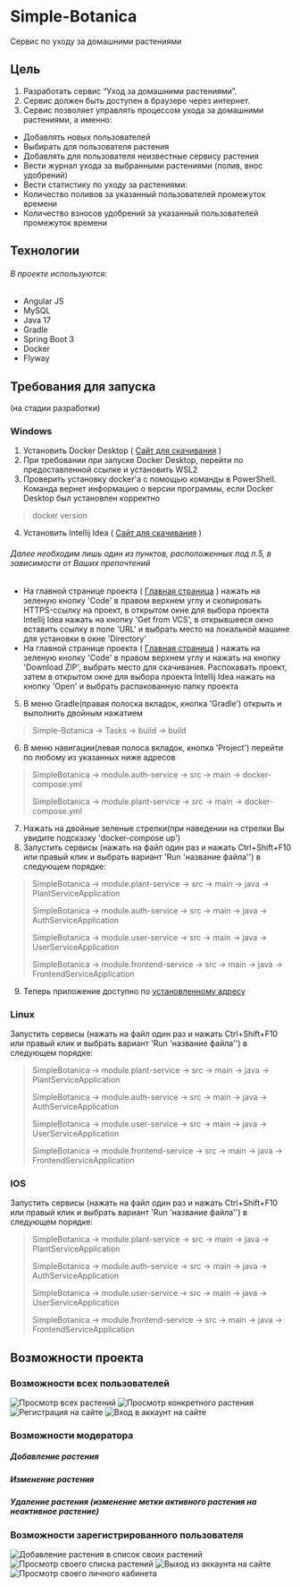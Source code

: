 # Simple-Botanica
Сервис по уходу за домашними растениями
## Цель
1) Разработать сервис “Уход за домашними растениями”.
2) Сервис должен быть доступен в браузере через интернет.
3) Сервис позволяет управлять процессом ухода за домашними растениями, а именно:
* Добавлять новых пользователей
* Выбирать для пользователя растения
* Добавлять для пользователя неизвестные сервису растения
* Вести журнал ухода за выбранными растениями (полив, внос удобрений)
* Вести статистику по уходу за растениями:
* Количество поливов за указанный пользователей промежуток времени
* Количество взносов удобрений за указанный пользователей промежуток времени
## Технологии
###### В проекте используются:
* Angular JS
* MySQL
* Java 17
* Gradle
* Spring Boot 3
* Docker
* Flyway
## Требования для запуска
(на стадии разработки)
### Windows
1) Установить Docker Desktop ( [Сайт для скачивания](https://www.docker.com/products/docker-desktop/) )
2) При требовании при запуске Docker Desktop, перейти по предоставленной ссылке и установить WSL2
3) Проверить установку docker'а с помощью команды в PowerShell. Команда вернет информацию о версии программы, если Docker Desktop был установлен корректно
> docker version
4) Установить Intellij Idea ( [Сайт для скачивания](https://www.jetbrains.com/ru-ru/idea/download/#section=windows) )
###### Далее необходим лишь один из пунктов, расположенных под п.5, в зависимости от Ваших препочтений
* На главной странице проекта ( [Главная страница](https://github.com/AlexeySenkin/Simple-Botanica) ) нажать на зеленую кнопку 'Code' в правом верхнем углу и скопировать HTTPS-ссылку на проект, в открытом окне для выбора проекта Intellij Idea нажать на кнопку 'Get from VCS', в открывшееся окно вставить ссылку в поле 'URL' и выбрать место на локальной машине для установки в окне 'Directory'
* На главной странице проекта ( [Главная страница](https://github.com/AlexeySenkin/Simple-Botanica) ) нажать на зеленую кнопку 'Code' в правом верхнем углу и нажать на кнопку 'Download ZIP', выбрать место для скачивания. Распокавать проект, затем в открытом окне для выбора проекта Intellij Idea нажать на кнопку 'Open' и выбрать распакованную папку проекта 
5) В меню Gradle(правая полоска вкладок, кнопка 'Gradle') открыть и выполнить двойным нажатием
> Simple-Botanica -> Tasks -> build -> build
6) В меню навигации(левая полоса вкладок, кнопка 'Project') перейти по любому из указанных ниже адресов
> SimpleBotanica -> module.auth-service -> src -> main -> docker-compose.yml
>
> SimpleBotanica -> module.plant-service -> src -> main -> docker-compose.yml
7) Нажать на двойные зеленые стрелки(при наведении на стрелки Вы увидите подсказку 'docker-compose up')
8) Запустить сервисы (нажать на файл один раз и нажать Ctrl+Shift+F10 или правый клик и выбрать вариант 'Run 'название файла'') в следующем порядке:
> SimpleBotanica -> module.plant-service -> src -> main -> java -> PlantServiceApplication
>
> SimpleBotanica -> module.auth-service -> src -> main -> java -> AuthServiceApplication
>
> SimpleBotanica -> module.user-service -> src -> main -> java -> UserServiceApplication
>
> SimpleBotanica -> module.frontend-service -> src -> main -> java -> FrontendServiceApplication
9) Теперь приложение доступно по [установленному адресу](http://localhost:3010/simplebotanica.ru/index.html#!/)
### Linux
Запустить сервисы (нажать на файл один раз и нажать Ctrl+Shift+F10 или правый клик и выбрать вариант 'Run 'название файла'') в следующем порядке:
> SimpleBotanica -> module.plant-service -> src -> main -> java -> PlantServiceApplication
>
> SimpleBotanica -> module.auth-service -> src -> main -> java -> AuthServiceApplication
>
> SimpleBotanica -> module.user-service -> src -> main -> java -> UserServiceApplication
>
> SimpleBotanica -> module.frontend-service -> src -> main -> java -> FrontendServiceApplication
### IOS
Запустить сервисы (нажать на файл один раз и нажать Ctrl+Shift+F10 или правый клик и выбрать вариант 'Run 'название файла'') в следующем порядке:
> SimpleBotanica -> module.plant-service -> src -> main -> java -> PlantServiceApplication
>
> SimpleBotanica -> module.auth-service -> src -> main -> java -> AuthServiceApplication
>
> SimpleBotanica -> module.user-service -> src -> main -> java -> UserServiceApplication
>
> SimpleBotanica -> module.frontend-service -> src -> main -> java -> FrontendServiceApplication
## Возможности проекта
### Возможности всех пользователей
![Просмотр всех растений](/ExampleMedia/SimpleBotanicaPlantsViewSample.gif)
![Просмотр конкретного растения](/ExampleMedia/SimpleBotanicaPlantViewSample.gif)
![Регистрация на сайте](/ExampleMedia/SimpleBotanicaRegistrationSample.gif)
![Вход в аккаунт на сайте](/ExampleMedia/SimpleBotanicaLogInSample.gif)
### Возможности модератора
##### Добавление растения
##### Изменение растения
##### Удаление растения (изменение метки активного растения на неактивное растение)
### Возможности зарегистрированного пользователя
![Добавление растения в список своих растений](/ExampleMedia/SimpleBotanicaAddingPlantToUserSample.gif)
![Просмотр своего списка растений](/ExampleMedia/SimpleBotanicaUserPlantsViewSample.gif)
![Выход из аккаунта на сайте](/ExampleMedia/SimpleBotanicaLogOutSample.gif)
![Просмотр своего личного кабинета](/ExampleMedia/SimpleBotanicaUserProfileViewSample.gif)
